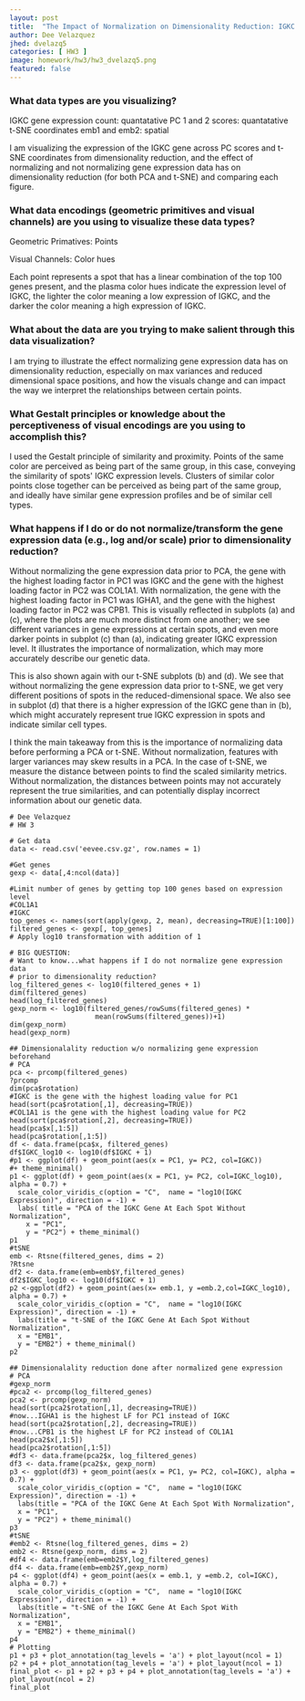 ```yaml
---
layout: post
title:  "The Impact of Normalization on Dimensionality Reduction: IGKC Expression Level Case Study"
author: Dee Velazquez
jhed: dvelazq5
categories: [ HW3 ]
image: homework/hw3/hw3_dvelazq5.png
featured: false
---
```


### What data types are you visualizing?
IGKC gene expression count: quantatative
PC 1 and 2 scores: quantatative
t-SNE coordinates emb1 and emb2: spatial

I am visualizing the expression of the IGKC gene across PC scores and t-SNE coordinates from dimensionality reduction, and the effect of normalizing and not normalizing
gene expression data has on dimensionality reduction (for both PCA and t-SNE) and comparing each figure.

### What data encodings (geometric primitives and visual channels) are you using to visualize these data types?
Geometric Primatives: Points

Visual Channels: Color hues

Each point represents a spot that has a linear combination of the top 100 genes present, and the plasma color hues indicate the expression level of 
IGKC, the lighter the color meaning a low expression of IGKC, and the darker the color meaning a high expression of IGKC.

### What about the data are you trying to make salient through this data visualization? 
I am trying to illustrate the effect normalizing gene expression data has on dimensionality reduction, especially on max variances and reduced
dimensional space positions, and how the visuals change and can impact the way we interpret the relationships between certain points. 

### What Gestalt principles or knowledge about the perceptiveness of visual encodings are you using to accomplish this?
I used the Gestalt principle of similarity and proximity. Points of the same color are perceived as being part of the same group, in this case, 
conveying the similarity of spots' IGKC expression levels. Clusters of similar color points close together can be perceived as being part of the same group,
and ideally have similar gene expression profiles and be of similar cell types.

### What happens if I do or do not normalize/transform the gene expression data (e.g., log and/or scale) prior to dimensionality reduction?
Without normalizing the gene expression data prior to PCA, the gene with the highest loading factor in PC1 was IGKC and the gene with the highest loading
factor in PC2 was COL1A1. With normalization, the gene with the highest loading factor in PC1 was IGHA1, and the gene with the highest loading factor in PC2
was CPB1. This is visually reflected in subplots (a) and (c), where the plots are much more distinct from one another; we see different variances in gene expressions at certain spots, and even more darker points
in subplot (c) than (a), indicating greater IGKC expression level. It illustrates the importance of normalization, which may more accurately describe our genetic data.

This is also shown again with our t-SNE subplots (b) and (d). We see that without normalizing the gene expression data prior to t-SNE, we get
very different positions of spots in the reduced-dimensional space. We also see in subplot (d) that there is a higher expression of the IGKC gene than in (b),
which might accurately represent true IGKC expression in spots and indicate similar cell types.

I think the main takeaway from this is the importance of normalizing data before performing a PCA or t-SNE. Without normalization, features with larger variances may skew results in a PCA. 
In the case of t-SNE, we measure the distance between points to find the scaled similarity metrics. Without normalization, the distances between points may not accurately represent the true similarities, and can potentially 
display incorrect information about our genetic data.

```{r}
# Dee Velazquez
# HW 3

# Get data
data <- read.csv('eevee.csv.gz', row.names = 1)

#Get genes
gexp <- data[,4:ncol(data)]

#Limit number of genes by getting top 100 genes based on expression level
#COL1A1
#IGKC
top_genes <- names(sort(apply(gexp, 2, mean), decreasing=TRUE)[1:100])
filtered_genes <- gexp[, top_genes]
# Apply log10 transformation with addition of 1

# BIG QUESTION:
# Want to know...what happens if I do not normalize gene expression data
# prior to dimensionality reduction?
log_filtered_genes <- log10(filtered_genes + 1)
dim(filtered_genes)
head(log_filtered_genes)
gexp_norm <- log10(filtered_genes/rowSums(filtered_genes) *
                     mean(rowSums(filtered_genes))+1)
dim(gexp_norm)
head(gexp_norm)

## Dimensionalality reduction w/o normalizing gene expression beforehand
# PCA
pca <- prcomp(filtered_genes)
?prcomp
dim(pca$rotation)
#IGKC is the gene with the highest loading value for PC1
head(sort(pca$rotation[,1], decreasing=TRUE))
#COL1A1 is the gene with the highest loading value for PC2
head(sort(pca$rotation[,2], decreasing=TRUE))
head(pca$x[,1:5])
head(pca$rotation[,1:5])
df <- data.frame(pca$x, filtered_genes)
df$IGKC_log10 <- log10(df$IGKC + 1)
#p1 <- ggplot(df) + geom_point(aes(x = PC1, y= PC2, col=IGKC))
#+ theme_minimal()
p1 <- ggplot(df) + geom_point(aes(x = PC1, y= PC2, col=IGKC_log10), alpha = 0.7) +
  scale_color_viridis_c(option = "C",  name = "log10(IGKC Expression)", direction = -1) +
  labs( title = "PCA of the IGKC Gene At Each Spot Without Normalization",
    x = "PC1",
    y = "PC2") + theme_minimal()
p1
#tSNE
emb <- Rtsne(filtered_genes, dims = 2)
?Rtsne
df2 <- data.frame(emb=emb$Y,filtered_genes)
df2$IGKC_log10 <- log10(df$IGKC + 1)
p2 <-ggplot(df2) + geom_point(aes(x= emb.1, y =emb.2,col=IGKC_log10), alpha = 0.7) +
  scale_color_viridis_c(option = "C",  name = "log10(IGKC Expression)", direction = -1) +
  labs(title = "t-SNE of the IGKC Gene At Each Spot Without Normalization",
  x = "EMB1",
  y = "EMB2") + theme_minimal()
p2

## Dimensionalality reduction done after normalized gene expression
# PCA
#gexp_norm
#pca2 <- prcomp(log_filtered_genes)
pca2 <- prcomp(gexp_norm)
head(sort(pca2$rotation[,1], decreasing=TRUE))
#now...IGHA1 is the highest LF for PC1 instead of IGKC
head(sort(pca2$rotation[,2], decreasing=TRUE))
#now...CPB1 is the highest LF for PC2 instead of COL1A1
head(pca2$x[,1:5])
head(pca2$rotation[,1:5])
#df3 <- data.frame(pca2$x, log_filtered_genes)
df3 <- data.frame(pca2$x, gexp_norm)
p3 <- ggplot(df3) + geom_point(aes(x = PC1, y= PC2, col=IGKC), alpha = 0.7) +
  scale_color_viridis_c(option = "C",  name = "log10(IGKC Expression)", direction = -1) +
  labs(title = "PCA of the IGKC Gene At Each Spot With Normalization",
  x = "PC1",
  y = "PC2") + theme_minimal()
p3
#tSNE
#emb2 <- Rtsne(log_filtered_genes, dims = 2)
emb2 <- Rtsne(gexp_norm, dims = 2)
#df4 <- data.frame(emb=emb2$Y,log_filtered_genes)
df4 <- data.frame(emb=emb2$Y,gexp_norm)
p4 <- ggplot(df4) + geom_point(aes(x = emb.1, y =emb.2, col=IGKC), alpha = 0.7) +
  scale_color_viridis_c(option = "C",  name = "log10(IGKC Expression)", direction = -1) +
  labs(title = "t-SNE of the IGKC Gene At Each Spot With Normalization",
  x = "EMB1",
  y = "EMB2") + theme_minimal()
p4
# Plotting
p1 + p3 + plot_annotation(tag_levels = 'a') + plot_layout(ncol = 1)
p2 + p4 + plot_annotation(tag_levels = 'a') + plot_layout(ncol = 1)
final_plot <- p1 + p2 + p3 + p4 + plot_annotation(tag_levels = 'a') + plot_layout(ncol = 2)
final_plot

```
